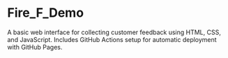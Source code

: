 # Fire_F_Demo
A basic web interface for collecting customer feedback using HTML, CSS, and JavaScript. Includes GitHub Actions setup for automatic deployment with GitHub Pages.
